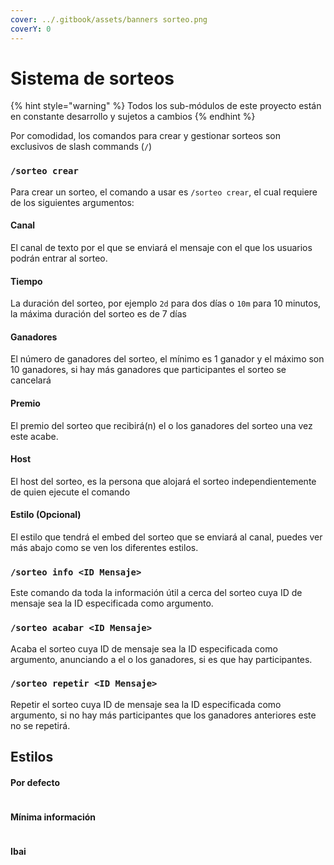 ```yaml
---
cover: ../.gitbook/assets/banners sorteo.png
coverY: 0
---
```


# Sistema de sorteos

{% hint style="warning" %}
Todos los sub-módulos de este proyecto están en constante desarrollo y sujetos a cambios
{% endhint %}

Por comodidad, los comandos para crear y gestionar sorteos son exclusivos de slash commands (`/`)

### `/sorteo crear`

Para crear un sorteo, el comando a usar es `/sorteo crear`, el cual requiere de los siguientes argumentos:

#### Canal

El canal de texto por el que se enviará el mensaje con el que los usuarios podrán entrar al sorteo.

#### Tiempo

La duración del sorteo, por ejemplo `2d` para dos días o `10m` para 10 minutos, la máxima duración del sorteo es de 7 días

#### Ganadores

El número de ganadores del sorteo, el mínimo es 1 ganador y el máximo son 10 ganadores, si hay más ganadores que participantes el sorteo se cancelará

#### Premio

El premio del sorteo que recibirá(n) el o los ganadores del sorteo una vez este acabe.

#### Host

El host del sorteo, es la persona que alojará el sorteo independientemente de quien ejecute el comando

#### Estilo (Opcional)

El estilo que tendrá el embed del sorteo que se enviará al canal, puedes ver más abajo como se ven los diferentes estilos.

### `/sorteo info <ID Mensaje>`

Este comando da toda la información útil a cerca del sorteo cuya ID de mensaje sea la ID especificada como argumento.

### `/sorteo acabar <ID Mensaje>`

Acaba el sorteo cuya ID de mensaje sea la ID especificada como argumento, anunciando a el o los ganadores, si es que hay participantes.

### `/sorteo repetir <ID Mensaje>`

Repetir el sorteo cuya ID de mensaje sea la ID especificada como argumento, si no hay más participantes que los ganadores anteriores este no se repetirá.

## Estilos

#### Por defecto

<figure><img src="https://cdn.discordapp.com/attachments/1026084700189638738/1068638929730932886/image.png" alt=""><figcaption></figcaption></figure>

#### Mínima información

<figure><img src="https://cdn.discordapp.com/attachments/1026084700189638738/1068639050979876864/image.png" alt=""><figcaption></figcaption></figure>

#### Ibai

<figure><img src="https://cdn.discordapp.com/attachments/1026084700189638738/1068639166495203458/image.png" alt=""><figcaption></figcaption></figure>
